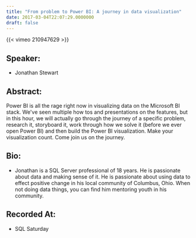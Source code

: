 ```yaml
---
title: "From problem to Power BI: A journey in data visualization"
date: 2017-03-04T22:07:29.0000000
draft: false
---
```


{{< vimeo 210947629 >}}

## Speaker:

 - Jonathan Stewart

## Abstract:

<p>Power BI is all the rage right now in visualizing data on the Microsoft BI stack.  We've seen multiple how tos and presentations on the features, but in this hour, we will actually go through the journey of a specific problem, research it, storyboard it, work through how we solve it (before we ever open Power BI) and then build the Power BI visualization.   Make your visualization count.  Come join us on the journey.</p>

## Bio:

 - <p>Jonathan is a SQL Server professional of 18 years.  He is passionate about data and making sense of it.  He is passionate about using data to effect positive change in his local community of Columbus, Ohio.  When not doing data things, you can find him mentoring youth in his community.</p>

## Recorded At:

 - SQL Saturday

